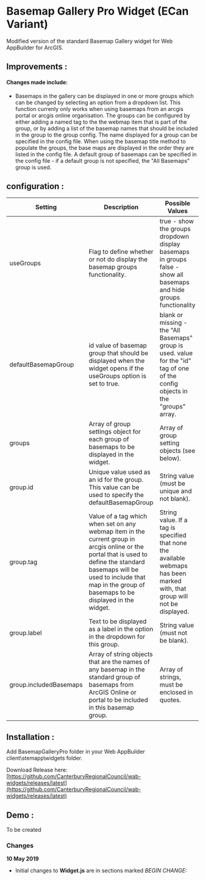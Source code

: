 # Basemap Gallery Pro Widget (ECan Variant)
Modified version of the standard Basemap Gallery widget for Web AppBuilder for ArcGIS.


## Improvements :
#### Changes made include:  

- Basemaps in the gallery can be displayed in one or more groups which can be changed by selecting an option from a dropdown list.  This function currenly only works when using basemaps from an arcgis portal or arcgis online organisation.  The groups can be configured by either adding a named tag to the the webmap item that is part of the group, or by adding a list of the basemap names that should be included in the group to the group config.  The name displayed for a group can be specified in the config file.  When using the basemap title method to populate the groups, the base maps are displayed in the order they are listed in the config file.  A default group of basemaps can be specified in the config file - if a default group is not specified, the "All Basemaps" group is used.  


## configuration :
| Setting | Description | Possible Values |
|------------------------|----------------------------------------------------------------------------------------------------------------------------------------------------------------------------------------------------------------------------------------------|---------------------------------------------------------------------------------------------------------------------------------|
| useGroups | Flag to define whether or not do display the basemap groups functionality. | true - show the groups dropdown display basemaps in groups false - show all basemaps and hide groups functionality |
| defaultBasemapGroup | id value of basemap group that should be displayed when the widget opens if the useGroups option is set to true.  | blank or missing - the "All Basemaps" group is used. value for the "id" tag of one of the config objects in the "groups" array. |
| groups | Array of group settings object for each group of basemaps to be displayed in the widget. | Array of group setting objects (see below). |
| group.id | Unique value used as an id for the group.  This value can be used to specify the defaultBasemapGroup | String value (must be unique and not blank). |
| group.tag | Value of a tag which when set on any webmap item in the current group in arcgis online or the portal that is used to define the standard basemaps will be used to include that map in the group of basemaps to be displayed in the widget.   | String value.  If a tag is specified that none the available webmaps has been marked with, that group will not be displayed. |
| group.label | Text to be displayed as a label in the option in the dropdown for this group. | String value (must not be blank). |
| group.includedBasemaps | Array of string objects that are the names of any basemap in the standard group of basemaps from ArcGIS Online or portal to be included in this basemap group. | Array of strings, must be enclosed in quotes. |

        
## Installation :
Add BasemapGalleryPro folder in your Web AppBuilder client\stemapp\widgets folder.

Download Release here:  
[https://github.com/CanterburyRegionalCouncil/wab-widgets/releases/latest](https://github.com/CanterburyRegionalCouncil/wab-widgets/releases/latest)

## Demo :
To be created


### Changes

**10 May 2019**  
   
- Initial changes to **Widget.js** are in sections marked *BEGIN CHANGE:*  
